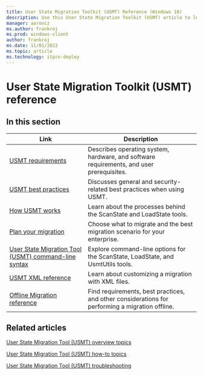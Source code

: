```yaml
---
title: User State Migration Toolkit (USMT) Reference (Windows 10)
description: Use this User State Migration Toolkit (USMT) article to learn details about USMT, like operating system, hardware, and software requirements, and user prerequisites.
manager: aaroncz
ms.author: frankroj
ms.prod: windows-client
author: frankroj
ms.date: 11/01/2022
ms.topic: article
ms.technology: itpro-deploy
---
```


# User State Migration Toolkit (USMT) reference

## In this section

| Link | Description |
|--- |--- |
|[USMT requirements](usmt-requirements.md)|Describes operating system, hardware, and software requirements, and user prerequisites.|
|[USMT best practices](usmt-best-practices.md)|Discusses general and security-related best practices when using USMT.|
|[How USMT works](usmt-how-it-works.md)|Learn about the processes behind the ScanState and LoadState tools.|
|[Plan your migration](usmt-plan-your-migration.md)|Choose what to migrate and the best migration scenario for your enterprise.|
|[User State Migration Tool (USMT) command-line syntax](usmt-command-line-syntax.md)|Explore command-line options for the ScanState, LoadState, and UsmtUtils tools.|
|[USMT XML reference](usmt-xml-reference.md)|Learn about customizing a migration with XML files.|
|[Offline Migration reference](offline-migration-reference.md)|Find requirements, best practices, and other considerations for performing a migration offline.|

## Related articles

[User State Migration Tool (USMT) overview topics](usmt-topics.md)

[User State Migration Tool (USMT) how-to topics](usmt-how-to.md)

[User State Migration Tool (USMT) troubleshooting](usmt-troubleshooting.md)
